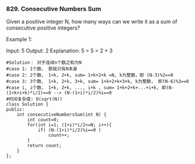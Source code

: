 ### 829. Consecutive Numbers Sum

Given a positive integer N, how many ways can we write it as a sum of consecutive positive integers?

Example 1:

Input: 5
Output: 2
Explanation: 5 = 5 = 2 + 3

```
#Solution： 对于连续n个数之和为N
#case 1: 1个数， 那就只有N本身
#case 2: 2个数， 1+k, 2+k, sum= 1+k+2+k =N, k为整数，即 (N-3)%2==0
#case 3: 3个数， 1+k, 2+k, 3+k, sum= 1+k+2+k+3+k, k为整数， 即(N-6)%3==0
#case i, i个数， 1+k, 2+k, ..., i+k , sum= 1+k+2+k+...+i+k, 即(N-(1+k+i+k)*i/2)==0 --> (N-(1+i)*i/2)%i==0
#时间复杂度: O(sqrt(N))
class Solution {
public:
    int consecutiveNumbersSum(int N) {
        int count=0;
        for(int i=1; (1+i)*i/2<=N; i++){
            if( (N-(1+i)*i/2)%i==0 )
                count++;
        }
        return count;   
    }
};
```
